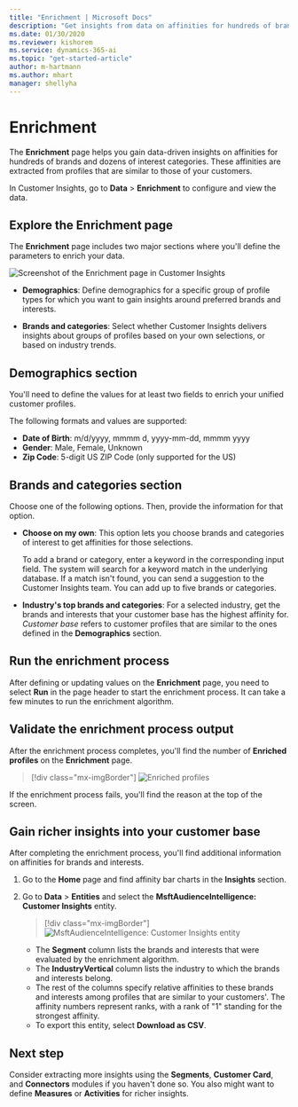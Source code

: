 ```yaml
---
title: "Enrichment | Microsoft Docs"
description: "Get insights from data on affinities for hundreds of brands and dozens of interest-categories in Dynamics 365 Customer Insights."
ms.date: 01/30/2020
ms.reviewer: kishorem
ms.service: dynamics-365-ai
ms.topic: "get-started-article"
author: m-hartmann
ms.author: mhart
manager: shellyha
---
```


# Enrichment

The **Enrichment** page helps you gain data-driven insights on affinities for hundreds of brands and dozens of interest categories. These affinities are extracted from profiles that are similar to those of your customers.

In Customer Insights, go to **Data** > **Enrichment** to configure and view the data.

## Explore the Enrichment page

The **Enrichment** page includes two major sections where you'll define the parameters to enrich your data.

![Screenshot of the Enrichment page in Customer Insights](media/configure-data-enrich-profile-page.png)

- **Demographics**: Define demographics for a specific group of profile types for which you want to gain insights around preferred brands and interests.

- **Brands and categories**: Select whether Customer Insights delivers insights about groups of profiles based on your own selections, or based on industry trends.

## Demographics section

You'll need to define the values for at least two fields to enrich your unified customer profiles.

The following formats and values are supported:

- **Date of Birth**: m/d/yyyy, mmmm d, yyyy-mm-dd, mmmm yyyy
- **Gender**: Male, Female, Unknown
- **Zip Code**: 5-digit US ZIP Code (only supported for the US)

## Brands and categories section

Choose one of the following options. Then, provide the information for that option.

- **Choose on my own**: This option lets you choose brands and categories of interest to get affinities for those selections.

   To add a brand or category, enter a keyword in the corresponding input field. The system will search for a keyword match in the underlying database. If a match isn't found, you can send a suggestion to the Customer Insights team. You can add up to five brands or categories.

- **Industry's top brands and categories**: For a selected industry, get the brands and interests that your customer base has the highest affinity for. *Customer base* refers to customer profiles that are similar to the ones defined in the **Demographics** section.
  
## Run the enrichment process

After defining or updating values on the **Enrichment** page, you need to select **Run** in the page header to start the enrichment process. It can take a few minutes to run the enrichment algorithm.

## Validate the enrichment process output

After the enrichment process completes, you'll find the number of **Enriched profiles** on the **Enrichment** page.

> [!div class="mx-imgBorder"]
> ![Enriched profiles](media/configure-data-enrich-profile-succeeded.png "Enriched profiles")

If the enrichment process fails, you'll find the reason at the top of the screen.

## Gain richer insights into your customer base

After completing the enrichment process, you'll find additional information on affinities for brands and interests.

1. Go to the **Home** page and find affinity bar charts in the **Insights** section.

2. Go to **Data** > **Entities** and select the **MsftAudienceIntelligence: Customer Insights** entity.

   > [!div class="mx-imgBorder"]
   > ![MsftAudienceIntelligence: Customer Insights entity](media/configure-data-entities-info.png "MsftAudienceIntelligence: Customer Insights entity")

   - The **Segment** column lists the brands and interests that were evaluated by the enrichment algorithm.
   - The **IndustryVertical** column lists the industry to which the brands and interests belong.
   - The rest of the columns specify relative affinities to these brands and interests among profiles that are similar to your customers'. The affinity numbers represent ranks, with a rank of "1" standing for the strongest affinity.
   - To export this entity, select **Download as CSV**.

## Next step

Consider extracting more insights using the **Segments**, **Customer Card**, and **Connectors** modules if you haven't done so. You also might want to define **Measures** or **Activities** for richer insights.

